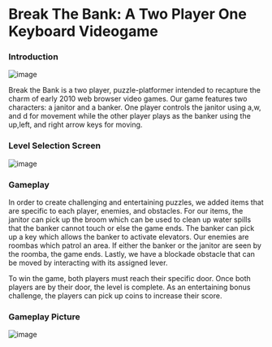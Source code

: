 # Break The Bank: A Two Player One Keyboard Videogame

### Introduction 
![image](https://github.com/DiscoDoggy/Break_the_bank_game/assets/110149934/f8107a6e-78ca-4425-8ab0-57833fbd0022)

Break the Bank is a two player, puzzle-platformer intended to recapture the charm of early 2010 web browser video games. Our game features two characters: a janitor and a banker. One player controls the janitor using a,w, and d for movement while the other player plays as the banker using the up,left, and right arrow keys for moving.

### Level Selection Screen
![image](https://github.com/DiscoDoggy/Break_the_bank_game/assets/110149934/960a296e-e3d2-48ab-b165-2b4ff4c74a88)


### Gameplay
In order to create challenging and entertaining puzzles, we added items that are specific to each player, enemies, and obstacles. For our items, the janitor can pick up the broom which can be used to clean up water spills that the banker cannot touch or else the game ends. The banker can pick up a key which allows the banker to activate elevators. Our enemies are roombas which patrol an area. If either the banker or the janitor are seen by the roomba, the game ends. Lastly, we have a blockade obstacle that can be moved by interacting with its assigned lever. 

To win the game, both players must reach their specific door. Once both players are by their door, the level is complete. As an entertaining bonus challenge, the players can pick up coins to increase their score.

### Gameplay Picture 
![image](https://github.com/DiscoDoggy/Break_the_bank_game/assets/110149934/b55dec22-af5d-40cc-931c-ca6e162a5234)


